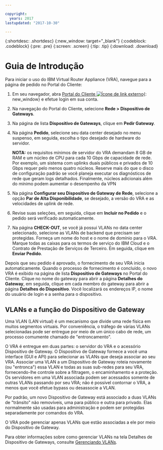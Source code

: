 ```yaml
---

copyright:
  years: 2017
lastupdated: "2017-10-30"

---
```


{:shortdesc: .shortdesc}
{:new_window: target="_blank"}
{:codeblock: .codeblock}
{:pre: .pre}
{:screen: .screen}
{:tip: .tip}
{:download: .download}


# Guia de Introdução
Para iniciar o uso do IBM Virtual Router Appliance (VRA), navegue para a página de pedido no Portal do Cliente:

1. Em seu navegador, abra [Portal do Cliente ![Ícone de link externo](../../icons/launch-glyph.svg "Ícone de link externo")](https://control.softlayer.com/){: new_window} e efetue login em sua conta.
2. Na navegação do Portal do Cliente, selecione **Rede > Dispositivo de Gateways**.
3. Na página de lista **Dispositivo de Gateways**, clique em **Pedir Gateway**.
4. Na página **Pedido**, selecione seu data center desejado no menu suspenso, em seguida, escolha o tipo desejado de hardware do servidor.

    **NOTA:** os requisitos mínimos de servidor do VRA demandam 8 GB de RAM e um núcleo de CPU para cada 10 Gbps de capacidade de rede. Por exemplo, um sistema com uplinks duais públicos e privados de 10 Gbps requer pelo menos quatro núcleos. Reserve mais do que o disco de configuração padrão se você planeja executar os diagnósticos de rede que geram logs detalhados. Finalmente, núcleos adicionais além do mínimo podem aumentar o desempenho da VPN

5. Na página **Configurar seu Dispositivo de Gateway de Rede**, selecione a opção **Par de Alta Disponibilidade**, se desejado, a versão do VRA e as velocidades de uplink de rede.
6. Revise suas seleções, em seguida, clique em **Incluir no Pedido** e o pedido será verificado automaticamente.
7. Na página **CHECK-OUT**, se você já possui VLANs no data center selecionado, selecione as VLANs de backend que precisam ser protegidas. Forneça um nome do host e o nome de domínio para o VRA. Marque todas as caixas para os termos de serviço do IBM Cloud e o Contrato de Prestação de Serviços de Terceiro. Em seguida, clique em **Enviar Pedido**.

Depois que seu pedido é aprovado, o fornecimento de seu VRA inicia automaticamente. Quando o processo de fornecimento é concluído, o novo VRA é exibido na página de lista **Dispositivo de Gateways** no Portal do Cliente. Clique no nome do gateway para abrir a página **Detalhes do Gateway**, em seguida, clique em cada membro do gateway para abrir a página **Detalhes do Dispositivo**. Você localizará os endereços IP, o nome do usuário de login e a senha para o dispositivo.  
 
## VLANs e a função do Dispositivo de Gateway
Uma VLAN (LAN virtual) é um mecanismo que divide uma rede física em muitos segmentos virtuais. Por conveniência, o tráfego de várias VLANs selecionadas pode ser entregue por meio de um único cabo de rede, um processo comumente chamado de "entroncamento".

O VRA é entregue em duas partes: o servidor do VRA e o acessório Dispositivo de Gateway. O Dispositivo de Gateway fornece a você uma interface (GUI e API) para selecionar as VLANs que deseja associar ao seu VRA. Associar uma VLAN a um Dispositivo de Gateway roteia novamente (ou "entronca") essa VLAN e todas as suas sub-redes para seu VRA, fornecendo-lhe controle sobre a filtragem, o encaminhamento e a proteção. Os servidores em uma VLAN associada podem ser acessados somente de outras VLANs passando por seu VRA; não é possível contornar o VRA, a menos que você efetue bypass ou desassocie a VLAN.

Por padrão, um novo Dispositivo de Gateway está associado a duas VLANs de "trânsito" não removíveis, uma para público e outra para privado. Elas normalmente são usadas para administração e podem ser protegidas separadamente por comandos do VRA.

O VRA pode gerenciar apenas VLANs que estão associadas a ele por meio do Dispositivo de Gateway.

Para obter informações sobre como gerenciar VLANs na tela Detalhes de Dispositivo de Gateways, consulte [Gerenciando VLANs](manage-vlans.html).
